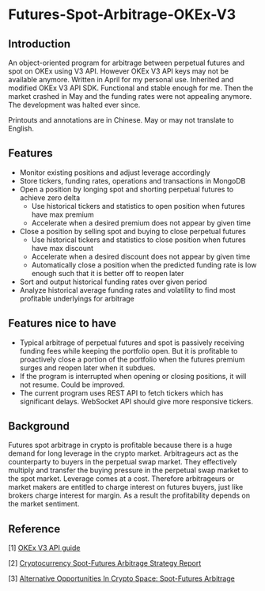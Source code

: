 # Futures-Spot-Arbitrage-OKEx-V3
## Introduction
An object-oriented program for arbitrage between perpetual futures and spot on OKEx using V3 API. However OKEx V3 API 
keys may not be available anymore. Written in April for my personal use. Inherited and modified OKEx V3 API SDK. 
Functional and stable enough for me. Then the market crashed in May and the funding rates were not appealing anymore.
The development was halted ever since.

Printouts and annotations are in Chinese. May or may not translate to English.

## Features
* Monitor existing positions and adjust leverage accordingly
* Store tickers, funding rates, operations and transactions in MongoDB
* Open a position by longing spot and shorting perpetual futures to achieve zero delta
  * Use historical tickers and statistics to open position when futures have max premium
  * Accelerate when a desired premium does not appear by given time
* Close a position by selling spot and buying to close perpetual futures
  * Use historical tickers and statistics to close position when futures have max discount
  * Accelerate when a desired discount does not appear by given time
  * Automatically close a position when the predicted funding rate is low enough such that it is better off to reopen later
* Sort and output historical funding rates over given period
* Analyze historical average funding rates and volatility to find most profitable underlyings for arbitrage

## Features nice to have
* Typical arbitrage of perpetual futures and spot is passively receiving funding fees while keeping the portfolio open. 
  But it is profitable to proactively close a portion of the portfolio when the futures premium surges and reopen later 
  when it subdues.
* If the program is interrupted when opening or closing positions, it will not resume. Could be improved.
* The current program uses REST API to fetch tickers which has significant delays. WebSocket API should give more 
  responsive tickers.

## Background
Futures spot arbitrage in crypto is profitable because there is a huge demand for long leverage in the crypto market.
Arbitrageurs act as the counterparty to buyers in the perpetual swap market. They effectively multiply and 
transfer the buying pressure in the perpetual swap market to the spot market. Leverage comes at a cost. Therefore 
arbitrageurs or market makers are entitled to charge interest on futures buyers, just like brokers charge interest for 
margin. As a result the profitability depends on the market sentiment.

## Reference
[1] [OKEx V3 API guide](https://www.okex.com/docs/en)

[2] [Cryptocurrency Spot-Futures Arbitrage Strategy Report](https://www.okex.com/academy/en/spot-futures-arbitrage-strategy-report-2)

[3] [Alternative Opportunities In Crypto Space: Spot-Futures Arbitrage](https://seekingalpha.com/article/4410256-alternative-opportunities-in-crypto-spot-futures-arbitrage)
